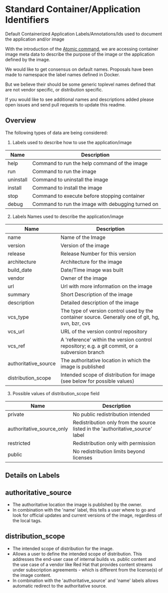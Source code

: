 # Standard Container/Application Identifiers
Default Containerized Application Labels/Annotations/Ids used to document the application and/or image

With the introduction of the [Atomic command](http://developerblog.redhat.com/2015/04/21/introducing-the-atomic-command/), we are accessing container image meta data to describe the purpose of the image or the application defined by the image.

We would like to get consensus on default names.  Proposals have been made to namespace the label names defined
in Docker.  

But we believe their should be some generic toplevel names defined that are not vendor specific, or
distribution specific.  

If you would like to see additional names and descriptions added please open issues and send pull requests to update this readme.

## Overview

The following types of data are being considered:

1. Labels used to describe how to use the application/image

 | Name        | Description                            |
 |-------------|----------------------------------------|
 | help        | Command to run the help command of the image|
 | run         | Command to run the image|
 | uninstall   | Command to uninstall the image|
 | install     | Command to install the image|
 | stop        | Command to execute before stopping container|
 | debug       | Command to run the image with debugging turned on|

2. Labels Names used to describe the application/image

 | Name        | Description                            |
 |-------------|----------------------------------------|
 | name        | Name of the Image|
 | version     | Version of the image|
 | release     | Release Number for this version|
 | architecture| Architecture for the image|
 | build_date  | Date/Time image was built|
 | vendor      | Owner of the image| 
 | url         | Url with more information on the image|
 | summary     | Short Description of the image|
 | description | Detailed description of the image|
 | vcs_type    | The type of version control used by the container source. Generally one of git, hg, svn, bzr, cvs|
 | vcs_url     | URL of the version control repository|
 | vcs_ref     | A 'reference' within the version control repository; e.g. a git commit, or a subversion branch|
 | authoritative_source | The  authoritative location in which the image is published|
 | distribution_scope  | Intended scope of distribution for image (see below for possible values)|

3. Possible values of distribution_scope field

 |Name         | Description |
 |-------------|-------------|
 | private     | No public redistribution intended|
 | authoritative_source_only  | Redistribution only from the source listed in the 'authoritative_source' label|
 | restricted  | Redistribution only with permission|
 | public      | No redistribution limits beyond licenses|


## Details on Labels

## authoritative_source 
* The authoritative location the image is published by the owner.
* In combination with the 'name' label, this tells a user where to go and look for official updates and current versions of the image, regardless of the local tags.

## distribution_scope
* The intended scope of distribution for the image.
* Allows a user to define the intended scope of distribution. This addresses the end-user case of internal builds vs. public content and the use case of a vendor like Red Hat that provides content streams under subscription agreements - which is different from the license(s) of the image content.
* In combination with the 'authoritative_source' and 'name' labels allows automatic redirect to the authoritative source.
